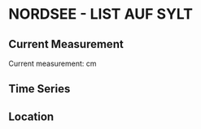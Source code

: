 # NORDSEE - LIST AUF SYLT

## Current Measurement

Current measurement: <Value topic="rivers/pegel-online/NORDSEE/LIST AUF SYLT/measurementValue"/> cm

## Time Series

<TimeSeries topic="rivers/pegel-online/NORDSEE/LIST AUF SYLT/measurementValue" period="week" />

## Location

<WorldMap>
  <Marker lat="55.0165438953849" lon="8.440408553744717" labelTopic="rivers/pegel-online/NORDSEE/LIST AUF SYLT" />
</WorldMap>
